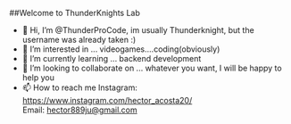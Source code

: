 ##Welcome to ThunderKnights Lab

- 👋 Hi, I’m @ThunderProCode, im usually Thunderknight, but the username was already taken :) 
- 👀 I’m interested in ... videogames....coding(obviously) 
- 🌱 I’m currently learning ... backend development 
- 💞️ I’m looking to collaborate on ... whatever you want, I will be happy to help you
- 📫 How to reach me
Instagram: https://www.instagram.com/hector_acosta20/  
Email: hector889ju@gmail.com

<!---
ThunderProCode/ThunderProCode is a ✨ special ✨ repository because its `README.md` (this file) appears on your GitHub profile.
You can click the Preview link to take a look at your changes.
--->
